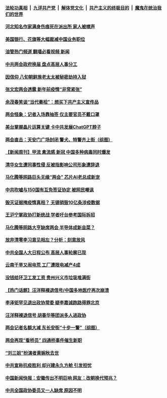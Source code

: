 ####  [法轮功真相](../../../../basic/blob/master/README.md?t=03060012) &nbsp;|&nbsp; [九评共产党](../../../../9ping.md/blob/master/README.md?t=03060012) &nbsp;|&nbsp; [解体党文化](../../../../jtdwh.md/blob/master/README.md?t=03060012)  &nbsp;|&nbsp; [共产主义的终极目的](../../../../gczydzjmd.md/blob/master/README.md?t=03060012) &nbsp;|&nbsp; [魔鬼在统治我们的世界](../../../../mgztzwmdsj.md/blob/master/README.md?t=03060012) 

#### [河北知名作家满身伤痕死在派出所 家人被噤声](../pages/prog204/a103662703.md?t=03060012) 

#### [美国银行、花旗等大幅裁减中国业务职位](../pages/prog204/a103662699.md?t=03060012) 

#### [油管热门频道 翻墙必看视频 新闻](http://129.146.143.75:81/youtube.html?03060012)

#### [中共两会政府换届 盘点高层人事分工](../pages/prog204/a103662642.md?t=03060012) 

#### [因信仰 八旬朝鲜族老太太被秘密劫持入狱](../pages/prog204/a103662606.md?t=03060012) 

#### [张文宏两会透露 新年前疫情“非常紧张”](../pages/prog204/a103662574.md?t=03060012) 

#### [余茂春笑谈“当代秦桧”：想买下共产主义宣传品](../pages/prog204/a103662547.md?t=03060012) 

#### [两会怪象：记者入场靠抽签 仅主要官员不戴口罩](../pages/prog204/a103662509.md?t=03060012) 

#### [美台掌握晶片运算关键 卡中共发展ChatGPT脖子](../pages/prog204/a103662500.md?t=03060012) 

#### [两会直击：天安门广场封闭 警犬、特警齐上街（组图）](../pages/prog204/a103662424.md?t=03060012) 

#### [【新闻周刊】甲流 禽流感 新冠 中国多种病毒同时爆发](../pages/prog204/a103662369.md?t=03060012) 

#### [清华女生遭同事性侵 反被指影响公司形象遭辞退](../pages/prog204/a103662293.md?t=03060012) 

#### [马化腾等网路巨头无缘“两会” 芯片AI老总成新宠](../pages/prog204/a103662257.md?t=03060012) 

#### [中共吹嘘与150国有互免签证协定 被网民嘲讽](../pages/prog204/a103662296.md?t=03060012) 

#### [毁灭证据掩疫情真相？ 无锡销毁10亿条涉疫数据](../pages/prog204/a103662251.md?t=03060012) 

#### [王沪宁掌政协打新统战 学者吁台参考国际拆招](../pages/prog204/a103662206.md?t=03060012) 

#### [马化腾等网路大亨缺席两会 半导体成新韭菜？](../pages/prog204/a103662205.md?t=03060012) 

#### [放弃清零李习意见相左？分析：刻意放风](../pages/prog204/a103662207.md?t=03060012) 

#### [中共全国人大日程公布 高层人事轮廓已现](../pages/prog204/a103662165.md?t=03060012) 

#### [云南干旱又闹电荒 工厂遭限电减产4成](../pages/prog204/a103662172.md?t=03060012) 

#### [没钱给环卫工发工资 贵州兴义市垃圾堆满街](../pages/prog204/a103662151.md?t=03060012) 

#### [【热门话题】汪洋释裸退信号/中国多地医疗再次崩溃](../pages/prog204/a103662177.md?t=03060012) 

#### [李泽钜罕见退出政协常委 疑李嘉诚跑路得罪北京](../pages/prog204/a103661997.md?t=03060012) 

#### [汪洋释裸退信号 胡春华等团派多人进政协](../pages/prog204/a103661962.md?t=03060012) 

#### [两会记者名额大减 东长安街“十步一警”（组图）](../pages/prog204/a103661945.md?t=03060012) 

#### [两会再现“看桥员” 四通桥事件催生新职](../pages/prog204/a103661886.md?t=03060012) 

#### [“刘三姐”扮演者黄婉秋去世](../pages/prog204/a103661866.md?t=03060012) 

#### [中共宣称抗疫胜利 却兴建永久方舱 引发担忧](../pages/prog204/a103661848.md?t=03060012) 

#### [中国新闻快报：安徽传出不明巨响 网友：改朝换代预兆？](../pages/prog204/a103661852.md?t=03060012) 

#### [中共全国政协委员又一人缺席 原因不明](../pages/prog204/a103661782.md?t=03060012) 

<img src='http://gfw-breaker.win/goodnews/indexes/prog204.md' width='0px' height='0px'/>
